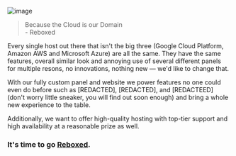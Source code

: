 ![image](https://github.com/user-attachments/assets/33408bae-f7ea-4a0d-aac2-e524859af957)

> Because the Cloud is our Domain<br>
> \- Reboxed

Every single host out there that isn't the big three (Google Cloud Platform, Amazon AWS and Microsoft Azure) are all the same. They have the same features, overall similar look and annoying use of several different panels for multiple resons, no innovations, nothing new — we'd like to change that.

With our fully custom panel and website we power features no one could even do before such as [REDACTED], [REDACTED], and [REDACTEED] (don't worry little sneaker, you will find out soon enough) and bring a whole new experience to the table.

Additionally, we want to offer high-quality hosting with top-tier support and high availability at a reasonable prize as well.

### It's time to go [Reboxed](https://rebxd.com).
